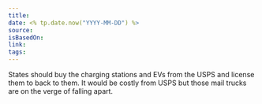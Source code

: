 ```yaml
---
title: 
date: <% tp.date.now("YYYY-MM-DD") %>
source: 
isBasedOn: 
link: 
tags:
---
```

States should buy the charging stations and EVs from the USPS and license them to back to them. It would be costly from USPS but those mail trucks are on the verge of falling apart.